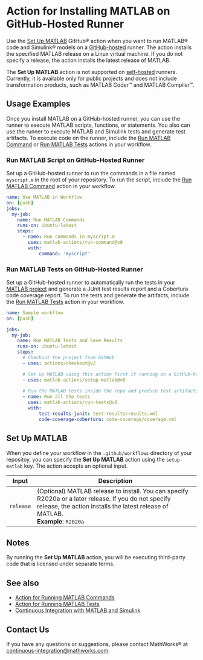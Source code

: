 # Action for Installing MATLAB on GitHub-Hosted Runner

Use the [Set Up MATLAB](#set-up-matlab) GitHub&reg; action when you want to run MATLAB&reg; code and Simulink&reg; models on a [GitHub-hosted](https://docs.github.com/en/free-pro-team@latest/actions/reference/specifications-for-github-hosted-runners) runner. The action installs the specified MATLAB release on a Linux virtual machine. If you do not specify a release, the action installs the latest release of MATLAB. 

The **Set Up MATLAB** action is not supported on [self-hosted](https://docs.github.com/en/free-pro-team@latest/actions/hosting-your-own-runners/about-self-hosted-runners) runners. Currently, it is available only for public projects and does not include transformation products, such as MATLAB Coder&trade; and MATLAB Compiler&trade;.

## Usage Examples
Once you install MATLAB on a GitHub-hosted runner, you can use the runner to execute MATLAB scripts, functions, or statements. You also can use the runner to execute MATLAB and Simulink tests and generate test artifacts. To execute code on the runner, include the [Run MATLAB Command](https://github.com/matlab-actions/run-command/) or [Run MATLAB Tests](https://github.com/matlab-actions/run-tests/) actions in your workflow.

### Run MATLAB Script on GitHub-Hosted Runner
Set up a GitHub-hosted runner to run the commands in a file named `myscript.m` in the root of your repository. To run the script, include the [Run MATLAB Command](https://github.com/matlab-actions/run-command/) action in your workflow.

```yaml
name: Use MATLAB in Workflow 
on: [push]
jobs:
  my-job:
    name: Run MATLAB Commands
    runs-on: ubuntu-latest
    steps:
      - name: Run commands in myscript.m
        uses: matlab-actions/run-command@v0
        with:
            command: 'myscript'
```

### Run MATLAB Tests on GitHub-Hosted Runner
Set up a GitHub-hosted runner to automatically run the tests in your [MATLAB project](https://www.mathworks.com/help/matlab/projects.html) and generate a JUnit test results report and a Cobertura code coverage report. To run the tests and generate the artifacts, include the [Run MATLAB Tests](https://github.com/matlab-actions/run-tests/) action in your workflow.

```yaml
name: Sample workflow
on: [push]

jobs:
  my-job:
    name: Run MATLAB Tests and Save Results
    runs-on: ubuntu-latest
    steps:
      # Checkout the project from GitHub
      - uses: actions/checkout@v2

      # Set up MATLAB using this action first if running on a GitHub-hosted runner!
      - uses: matlab-actions/setup-matlab@v0
      
      # Run the MATLAB tests inside the repo and produce test artifacts
      - name: Run all the tests
        uses: matlab-actions/run-tests@v0
        with:
            test-results-junit: test-results/results.xml
            code-coverage-cobertura: code-coverage/coverage.xml
```

## Set Up MATLAB
When you define your workflow in the `.github/workflows` directory of your repositoy, you can specify the **Set Up MATLAB** action using the `setup-matlab` key. The action accepts an optional input.

| Input     | Description |
|-----------|-------------|
| `release` | (Optional) MATLAB release to install. You can specify R2020a or a later release. If you do not specify release, the action installs the latest release of MATLAB.<br/>**Example**: `R2020a`

## Notes
By running the **Set Up MATLAB** action, you will be executing third-party code that is licensed under separate terms.

## See also
- [Action for Running MATLAB Commands](https://github.com/matlab-actions/run-command/)
- [Action for Running MATLAB Tests](https://github.com/matlab-actions/run-tests/)
- [Continuous Integration with MATLAB and Simulink](https://www.mathworks.com/solutions/continuous-integration.html)

## Contact Us
If you have any questions or suggestions, please contact MathWorks&reg; at [continuous-integration@mathworks.com](mailto:continuous-integration@mathworks.com).
